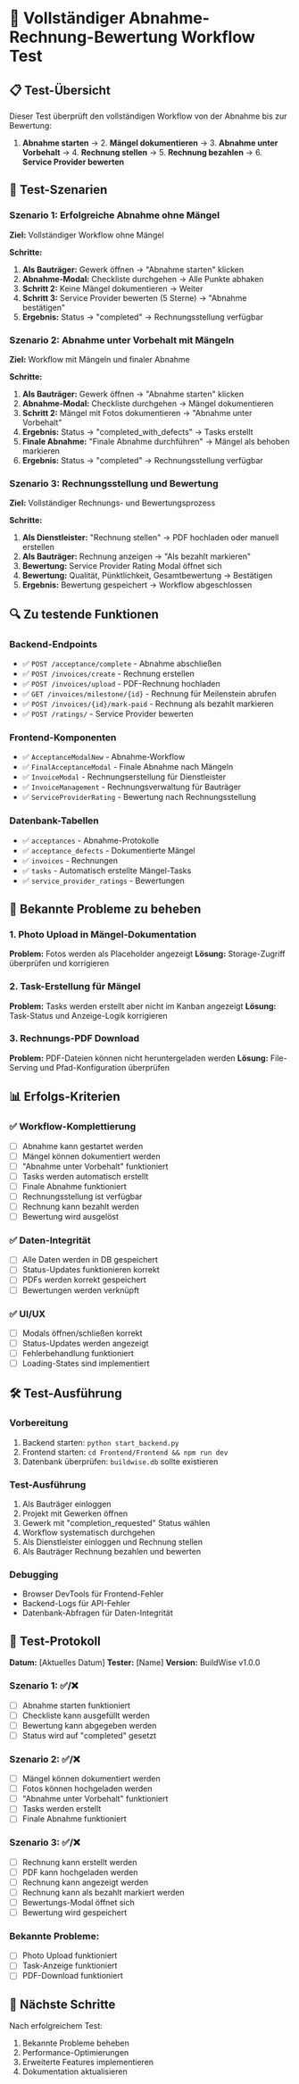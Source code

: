 # 🔄 Vollständiger Abnahme-Rechnung-Bewertung Workflow Test

## 📋 Test-Übersicht

Dieser Test überprüft den vollständigen Workflow von der Abnahme bis zur Bewertung:

1. **Abnahme starten** → 2. **Mängel dokumentieren** → 3. **Abnahme unter Vorbehalt** → 4. **Rechnung stellen** → 5. **Rechnung bezahlen** → 6. **Service Provider bewerten**

## 🧪 Test-Szenarien

### Szenario 1: Erfolgreiche Abnahme ohne Mängel
**Ziel:** Vollständiger Workflow ohne Mängel

**Schritte:**
1. **Als Bauträger:** Gewerk öffnen → "Abnahme starten" klicken
2. **Abnahme-Modal:** Checkliste durchgehen → Alle Punkte abhaken
3. **Schritt 2:** Keine Mängel dokumentieren → Weiter
4. **Schritt 3:** Service Provider bewerten (5 Sterne) → "Abnahme bestätigen"
5. **Ergebnis:** Status → "completed" → Rechnungsstellung verfügbar

### Szenario 2: Abnahme unter Vorbehalt mit Mängeln
**Ziel:** Workflow mit Mängeln und finaler Abnahme

**Schritte:**
1. **Als Bauträger:** Gewerk öffnen → "Abnahme starten" klicken
2. **Abnahme-Modal:** Checkliste durchgehen → Mängel dokumentieren
3. **Schritt 2:** Mängel mit Fotos dokumentieren → "Abnahme unter Vorbehalt"
4. **Ergebnis:** Status → "completed_with_defects" → Tasks erstellt
5. **Finale Abnahme:** "Finale Abnahme durchführen" → Mängel als behoben markieren
6. **Ergebnis:** Status → "completed" → Rechnungsstellung verfügbar

### Szenario 3: Rechnungsstellung und Bewertung
**Ziel:** Vollständiger Rechnungs- und Bewertungsprozess

**Schritte:**
1. **Als Dienstleister:** "Rechnung stellen" → PDF hochladen oder manuell erstellen
2. **Als Bauträger:** Rechnung anzeigen → "Als bezahlt markieren"
3. **Bewertung:** Service Provider Rating Modal öffnet sich
4. **Bewertung:** Qualität, Pünktlichkeit, Gesamtbewertung → Bestätigen
5. **Ergebnis:** Bewertung gespeichert → Workflow abgeschlossen

## 🔍 Zu testende Funktionen

### Backend-Endpoints
- ✅ `POST /acceptance/complete` - Abnahme abschließen
- ✅ `POST /invoices/create` - Rechnung erstellen
- ✅ `POST /invoices/upload` - PDF-Rechnung hochladen
- ✅ `GET /invoices/milestone/{id}` - Rechnung für Meilenstein abrufen
- ✅ `POST /invoices/{id}/mark-paid` - Rechnung als bezahlt markieren
- ✅ `POST /ratings/` - Service Provider bewerten

### Frontend-Komponenten
- ✅ `AcceptanceModalNew` - Abnahme-Workflow
- ✅ `FinalAcceptanceModal` - Finale Abnahme nach Mängeln
- ✅ `InvoiceModal` - Rechnungserstellung für Dienstleister
- ✅ `InvoiceManagement` - Rechnungsverwaltung für Bauträger
- ✅ `ServiceProviderRating` - Bewertung nach Rechnungsstellung

### Datenbank-Tabellen
- ✅ `acceptances` - Abnahme-Protokolle
- ✅ `acceptance_defects` - Dokumentierte Mängel
- ✅ `invoices` - Rechnungen
- ✅ `tasks` - Automatisch erstellte Mängel-Tasks
- ✅ `service_provider_ratings` - Bewertungen

## 🚨 Bekannte Probleme zu beheben

### 1. Photo Upload in Mängel-Dokumentation
**Problem:** Fotos werden als Placeholder angezeigt
**Lösung:** Storage-Zugriff überprüfen und korrigieren

### 2. Task-Erstellung für Mängel
**Problem:** Tasks werden erstellt aber nicht im Kanban angezeigt
**Lösung:** Task-Status und Anzeige-Logik korrigieren

### 3. Rechnungs-PDF Download
**Problem:** PDF-Dateien können nicht heruntergeladen werden
**Lösung:** File-Serving und Pfad-Konfiguration überprüfen

## 📊 Erfolgs-Kriterien

### ✅ Workflow-Komplettierung
- [ ] Abnahme kann gestartet werden
- [ ] Mängel können dokumentiert werden
- [ ] "Abnahme unter Vorbehalt" funktioniert
- [ ] Tasks werden automatisch erstellt
- [ ] Finale Abnahme funktioniert
- [ ] Rechnungsstellung ist verfügbar
- [ ] Rechnung kann bezahlt werden
- [ ] Bewertung wird ausgelöst

### ✅ Daten-Integrität
- [ ] Alle Daten werden in DB gespeichert
- [ ] Status-Updates funktionieren korrekt
- [ ] PDFs werden korrekt gespeichert
- [ ] Bewertungen werden verknüpft

### ✅ UI/UX
- [ ] Modals öffnen/schließen korrekt
- [ ] Status-Updates werden angezeigt
- [ ] Fehlerbehandlung funktioniert
- [ ] Loading-States sind implementiert

## 🛠️ Test-Ausführung

### Vorbereitung
1. Backend starten: `python start_backend.py`
2. Frontend starten: `cd Frontend/Frontend && npm run dev`
3. Datenbank überprüfen: `buildwise.db` sollte existieren

### Test-Ausführung
1. Als Bauträger einloggen
2. Projekt mit Gewerken öffnen
3. Gewerk mit "completion_requested" Status wählen
4. Workflow systematisch durchgehen
5. Als Dienstleister einloggen und Rechnung stellen
6. Als Bauträger Rechnung bezahlen und bewerten

### Debugging
- Browser DevTools für Frontend-Fehler
- Backend-Logs für API-Fehler
- Datenbank-Abfragen für Daten-Integrität

## 📝 Test-Protokoll

**Datum:** [Aktuelles Datum]
**Tester:** [Name]
**Version:** BuildWise v1.0.0

### Szenario 1: ✅/❌
- [ ] Abnahme starten funktioniert
- [ ] Checkliste kann ausgefüllt werden
- [ ] Bewertung kann abgegeben werden
- [ ] Status wird auf "completed" gesetzt

### Szenario 2: ✅/❌
- [ ] Mängel können dokumentiert werden
- [ ] Fotos können hochgeladen werden
- [ ] "Abnahme unter Vorbehalt" funktioniert
- [ ] Tasks werden erstellt
- [ ] Finale Abnahme funktioniert

### Szenario 3: ✅/❌
- [ ] Rechnung kann erstellt werden
- [ ] PDF kann hochgeladen werden
- [ ] Rechnung kann angezeigt werden
- [ ] Rechnung kann als bezahlt markiert werden
- [ ] Bewertungs-Modal öffnet sich
- [ ] Bewertung wird gespeichert

### Bekannte Probleme:
- [ ] Photo Upload funktioniert
- [ ] Task-Anzeige funktioniert
- [ ] PDF-Download funktioniert

## 🎯 Nächste Schritte

Nach erfolgreichem Test:
1. Bekannte Probleme beheben
2. Performance-Optimierungen
3. Erweiterte Features implementieren
4. Dokumentation aktualisieren 